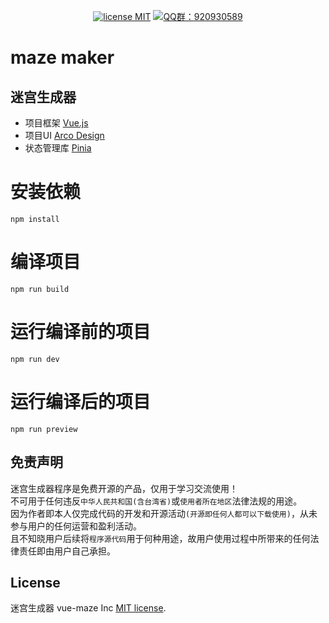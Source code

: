 <p align="center">
    <a href="https://opensource.org/licenses/MIT"><img src="https://img.shields.io/badge/license-MIT-blue" alt="license MIT"></a>
    <a href="https://qm.qq.com/q/iifNs5qukg"><img src="https://img.shields.io/badge/QQ%E7%BE%A4-920930589-green" alt="QQ群：920930589"></a>
</p>

# maze maker

## 迷宫生成器

- 项目框架 [Vue.js](https://cn.vuejs.org)
- 项目UI [Arco Design](https://arco.design/vue)
- 状态管理库 [Pinia](https://pinia.vuejs.org/zh)

# 安装依赖

`npm install`

# 编译项目

`npm run build`

# 运行编译前的项目

`npm run dev`

# 运行编译后的项目

`npm run preview`

## 免责声明

迷宫生成器程序是免费开源的产品，仅用于学习交流使用！       
不可用于任何违反`中华人民共和国(含台湾省)`或`使用者所在地区`法律法规的用途。      
因为作者即本人仅完成代码的开发和开源活动`(开源即任何人都可以下载使用)`，从未参与用户的任何运营和盈利活动。    
且不知晓用户后续将`程序源代码`用于何种用途，故用户使用过程中所带来的任何法律责任即由用户自己承担。      

## License

迷宫生成器 vue-maze Inc [MIT license](https://opensource.org/licenses/MIT).
